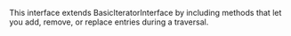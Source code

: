 This interface extends BasicIteratorInterface by including methods that let you add, remove, or replace entries during 
a traversal.
